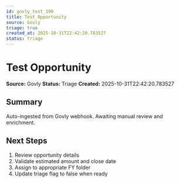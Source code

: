 ```yaml
---
id: govly_test_190
title: Test Opportunity
source: Govly
triage: true
created_at: 2025-10-31T22:42:20.783527
status: triage
---
```


# Test Opportunity

**Source:** Govly
**Status:** Triage
**Created:** 2025-10-31T22:42:20.783527

## Summary

Auto-ingested from Govly webhook. Awaiting manual review and enrichment.

## Next Steps

1. Review opportunity details
2. Validate estimated amount and close date
3. Assign to appropriate FY folder
4. Update triage flag to false when ready
